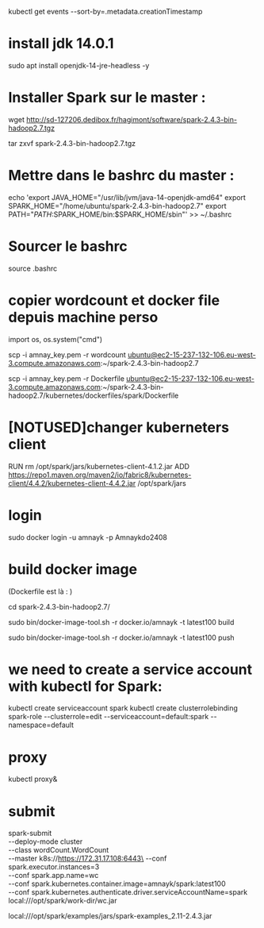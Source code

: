 kubectl get events --sort-by=.metadata.creationTimestamp



# install jdk 14.0.1
sudo apt install openjdk-14-jre-headless -y

# Installer Spark sur le master :
wget http://sd-127206.dedibox.fr/hagimont/software/spark-2.4.3-bin-hadoop2.7.tgz


tar zxvf spark-2.4.3-bin-hadoop2.7.tgz

# Mettre dans le bashrc du master :

echo 'export JAVA_HOME="/usr/lib/jvm/java-14-openjdk-amd64"
export SPARK_HOME="/home/ubuntu/spark-2.4.3-bin-hadoop2.7"
export PATH="$PATH:$SPARK_HOME/bin:$SPARK_HOME/sbin"' >> ~/.bashrc


# Sourcer le bashrc

source .bashrc

# copier wordcount et docker file depuis machine perso
import os, os.system("cmd")

scp -i amnay_key.pem -r wordcount ubuntu@ec2-15-237-132-106.eu-west-3.compute.amazonaws.com:~/spark-2.4.3-bin-hadoop2.7

scp -i amnay_key.pem -r Dockerfile ubuntu@ec2-15-237-132-106.eu-west-3.compute.amazonaws.com:~/spark-2.4.3-bin-hadoop2.7/kubernetes/dockerfiles/spark/Dockerfile

# [NOTUSED]changer kuberneters client

RUN rm /opt/spark/jars/kubernetes-client-4.1.2.jar
ADD https://repo1.maven.org/maven2/io/fabric8/kubernetes-client/4.4.2/kubernetes-client-4.4.2.jar /opt/spark/jars

# login

sudo docker login -u amnayk -p Amnaykdo2408

# build docker image

(Dockerfile est là : )

cd spark-2.4.3-bin-hadoop2.7/ 

sudo bin/docker-image-tool.sh -r docker.io/amnayk -t latest100 build

sudo bin/docker-image-tool.sh -r docker.io/amnayk -t latest100 push

# we need to create a service account with kubectl for Spark:

kubectl create serviceaccount spark
kubectl create clusterrolebinding spark-role --clusterrole=edit  --serviceaccount=default:spark --namespace=default

# proxy

kubectl proxy&

# submit 

spark-submit \
  --deploy-mode cluster \
  --class wordCount.WordCount \
  --master k8s://https://172.31.17.108:6443\
  --conf spark.executor.instances=3 \
  --conf spark.app.name=wc \
  --conf spark.kubernetes.container.image=amnayk/spark:latest100 \
  --conf spark.kubernetes.authenticate.driver.serviceAccountName=spark \
  local:///opt/spark/work-dir/wc.jar


  local:///opt/spark/examples/jars/spark-examples_2.11-2.4.3.jar	
  

